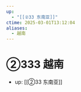 ```yaml
---
up:
  - "[[②33 东南亚]]"
ctime: 2025-03-01T13:12:04
aliases:
  - 越南
---
```


# ②333 越南

- up: [[②33 东南亚]]
